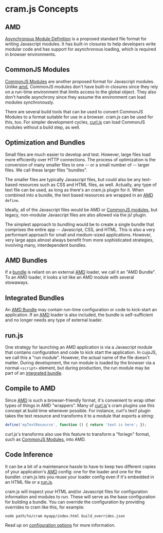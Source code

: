 # cram.js Concepts

## AMD

[Asynchronous Module Definition](https://github.com/amdjs/amdjs-api/wiki) is a
proposed standard file format for writing Javascript modules.  It has built-in
closures to help developers write modular code and has support for
asynchronous loading, which is required in browser environments.

## CommonJS Modules

[CommonJS Modules](http://wiki.commonjs.org/wiki/Modules/1.1) are another
proposed format for Javascript modules. Unlike [amd](#amd), CommonJS modules
don't have built-in closures since they rely on a run-time environment that
limits access to the global object.  They also don't handle asynchrony since
they assume the environment can load modules synchronously.

There are several build tools that can be used to convert CommonJS Modules to
a format suitable for use in a browser.  cram.js can be used for this, too.
For simpler development cycles, [curl.js](https://github.com/cujojs/curl) can
load CommonJS modules without a build step, as well.

## Optimization and Bundles

Small files are much easier to develop and test.  However, large files load
more efficiently over HTTP connections.  The process of optimization is the
conversion of many smaller files to one -- or a small number of -- larger
files.   We call these larger files "bundles".

The smaller files are typically Javascript files, but could also be any
text-based resources such as CSS and HTML files, as well.  Actually, any type
of text file can be used, as long as there's an cram.js plugin for it.
When combined into a bundle, the text based resources are wrapped in an
[AMD](#amd) `define`.

Ideally, all of the Javascript files would be AMD or
[CommonJS modules](#commonjs-modules), but legacy, non-modular Javascript
files are also allowed via the js! plugin.

The simplest approach to bundling would be to create a single bundle that
comprises the entire app -- Javascript, CSS, and HTML.  This is also a very
performant approach for small and medium-sized applications.  However, very
large apps almost always benefit from more sophisticated strategies, involving
many, interdependent bundles.

## AMD Bundles

If a [bundle](#optimization-and-bundles) is reliant on an external [AMD](#amd)
loader, we call it an "AMD Bundle".  To an AMD loader, it looks a lot like an
AMD module with several stowaways.

## Integrated Bundles

An [AMD Bundle](#amd-bundles) may contain run-time configuration or code to
kick-start an application.  If an [AMD](#amd) loader is also included, the
bundle is self-sufficient and no longer needs any type of external loader.

## run.js

One strategy for launching an AMD application is via a Javascript module that
contains configuration and code to kick start the application.  In cujoJS,
we call this a "run module".  However, the actual name of the file doesn't
matter.  During development, the run module is loaded by the browser via a
normal `<script>` element, but during production, the run module may be part
of an [integrated bundle](#integrated-bundles).

## Compile to AMD

Since [AMD](#amd) is such a browser-friendly format, it's convenient to wrap
other types of things in AMD "wrappers".  Many of
[curl.js](https://github.com/cujojs/curl)'s cram plugins use this concept at
build time whenever possible.  For instance, curl's text! plugin takes the
text resource and transforms it to a module that exports a string:

```js
define('myTextResource', function () { return 'text is here'; });
```

curl.js's transforms also use this feature to transform a "foriegn" format,
such as [CommonJS Modules](#commonjs-modules), into AMD.

## Code Inference

It can be a bit of a maintenance hassle to have to keep two different copies of
your application's [AMD](#amd) config: one for the loader and one for the
bundler.  cram.js lets you reuse your loader config even if it's embedded in
an HTML file or a [run.js](#run-js).

cram.js will inspect your HTML and/or Javascript files for configuration
information and modules to run.  These will serve as the base configuration
for building a bundle.  You can override the configuration by providing overrides
to cram like this, for example:

```
node path/to/cram myapp/index.html build_overrides.json
```

Read up on [configuration options](options.md) for more information.
